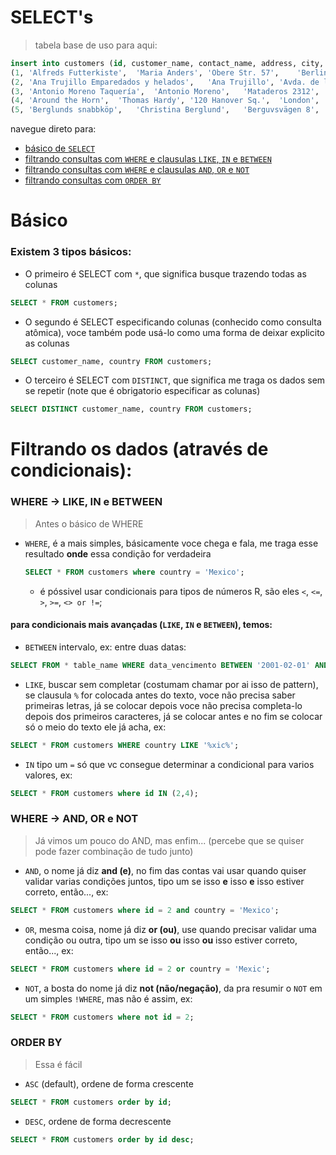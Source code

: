 # SELECT's
> tabela base de uso para aqui:

```sql
insert into customers (id, customer_name, contact_name, address, city, postal_code, country) values
(1, 'Alfreds Futterkiste',	'Maria Anders',	'Obere Str. 57',	'Berlin',	'12209',	'Germany'),
(2,	'Ana Trujillo Emparedados y helados',	'Ana Trujillo',	'Avda. de la Constitución 2222',	'México D.F.',	'05021',	'Mexico'),
(3,	'Antonio Moreno Taquería',	'Antonio Moreno',	'Mataderos 2312',	'México D.F.',	'05023',	'Mexico'),
(4,	'Around the Horn',	'Thomas Hardy',	'120 Hanover Sq.',	'London',	'WA1 1DP',	'UK'),
(5,	'Berglunds snabbköp',	'Christina Berglund',	'Berguvsvägen 8',	'Luleå',	'S-958 22',	'Sweden');
```

navegue direto para:
 - <a href="#A">básico de `SELECT`</a>
 - <a href="#B">filtrando consultas com `WHERE` e clausulas `LIKE`, `IN` e `BETWEEN`</a>
 - <a href="#C">filtrando consultas com `WHERE` e clausulas `AND`, `OR` e `NOT`</a>
 - <a href="#D">filtrando consultas com `ORDER BY`</a>

<div id="A"></div>

# Básico
### Existem 3 tipos básicos:
 - O primeiro é SELECT com `*`, que significa busque trazendo todas as colunas
 ```sql
 SELECT * FROM customers;
 ```
  - O segundo é SELECT especificando colunas (conhecido como consulta atômica), voce também pode usá-lo como uma forma de deixar explicito as colunas
 ```sql
 SELECT customer_name, country FROM customers;
 ```
  - O terceiro é SELECT com `DISTINCT`, que significa me traga os dados sem se repetir (note que é obrigatorio especificar as colunas)
 ```sql
 SELECT DISTINCT customer_name, country FROM customers;
 ```




# Filtrando os dados (através de condicionais):

<div id="B"></div>

### WHERE -> LIKE, IN e BETWEEN
> Antes o básico de WHERE

 - `WHERE`, é a mais simples, básicamente voce chega e fala, me traga esse resultado <b>onde</b> essa condição for verdadeira
   ```sql
   SELECT * FROM customers where country = 'Mexico';
   ```
   - é póssivel usar condicionais para tipos de números R, são eles `<`, `<=`, `>`, `>=`, `<> or !=`;
#### para condicionais mais avançadas (`LIKE`, `IN` e `BETWEEN`), temos:
 - `BETWEEN` intervalo, ex: entre duas datas:
 ```sql
 SELECT FROM * table_name WHERE data_vencimento BETWEEN '2001-02-01' AND '2007-03-01';
 ```
 - `LIKE`, buscar sem completar (costumam chamar por ai isso de pattern), se clausula `%` for colocada antes do texto, voce não precisa saber primeiras letras, já se colocar depois voce não precisa completa-lo depois dos primeiros caracteres, já se colocar antes e no fim se colocar só o meio do texto ele já acha, ex:
 ```sql
 SELECT * FROM customers WHERE country LIKE '%xic%';
 ```
 - `IN` tipo um `=` só que vc consegue determinar a condicional para varios valores, ex:
 ```sql
 SELECT * FROM customers where id IN (2,4);
 ```

<div id="C"></div>

### WHERE -> AND, OR e NOT
> Já vimos um pouco do AND, mas enfim... (percebe que se quiser pode fazer combinação de tudo junto)

 - `AND`, o nome já diz <b>and (e)</b>, no fim das contas vai usar quando quiser validar varias condições juntos, tipo um se isso <b>e</b> isso <b>e</b> isso estiver correto, então..., ex:
 ```sql
 SELECT * FROM customers where id = 2 and country = 'Mexico';
 ```
 - `OR`, mesma coisa, nome já diz <b>or (ou)</b>, use quando precisar validar uma condição ou outra, tipo um se isso <b>ou</b> isso <b>ou</b> isso estiver correto, então..., ex:
 ```sql
 SELECT * FROM customers where id = 2 or country = 'Mexic';
 ```
 - `NOT`, a bosta do nome já diz <b>not (não/negação)</b>, da pra resumir o `NOT` em um simples `!WHERE`, mas não é assim, ex:
 ```sql
 SELECT * FROM customers where not id = 2;
 ```

<div id="D"></div>

### ORDER BY
> Essa é fácil

 - `ASC` (default), ordene de forma crescente
 ```sql
 SELECT * FROM customers order by id;
 ```
  - `DESC`, ordene de forma decrescente
 ```sql
 SELECT * FROM customers order by id desc;
 ```



















